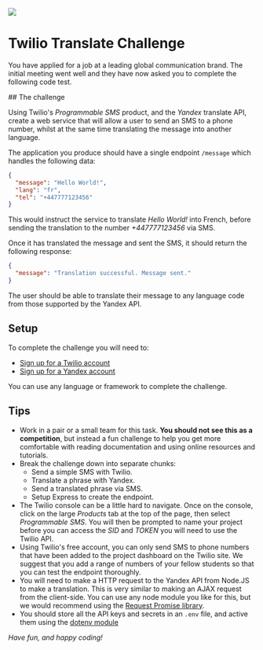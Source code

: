 ![](https://pataruco.github.io/ga-assets/assets/logos/ga.svg)

# Twilio Translate Challenge

You have applied for a job at a leading global communication brand. The initial meeting went well and they have now asked you to complete the following code test.

## The challenge

Using Twilio's _Programmable SMS_ product, and the _Yandex_ translate API, create a web service that will allow a user to send an SMS to a phone number, whilst at the same time translating the message into another language.

The application you produce should have a single endpoint `/message` which handles the following data:

```json
{
  "message": "Hello World!",
  "lang": "fr",
  "tel": "+447777123456"
}
```

This would instruct the service to translate _Hello World!_ into French, before sending the translation to the number _+447777123456_ via SMS.

Once it has translated the message and sent the SMS, it should return the following response:

```json
{
  "message": "Translation successful. Message sent."
}
```

The user should be able to translate their message to any language code from those supported by the Yandex API.

## Setup

To complete the challenge you will need to:

- [Sign up for a Twilio account](https://www.twilio.com/try-twilio)
- [Sign up for a Yandex account](https://passport.yandex.com/registration)

You can use any language or framework to complete the challenge.

## Tips

- Work in a pair or a small team for this task. **You should not see this as a competition**, but instead a fun challenge to help you get more comfortable with reading documentation and using online resources and tutorials.
- Break the challenge down into separate chunks:
  - Send a simple SMS with Twilio.
  - Translate a phrase with Yandex.
  - Send a translated phrase via SMS.
  - Setup Express to create the endpoint.
- The Twilio console can be a little hard to navigate. Once on the console, click on the large _Products_ tab at the top of the page, then select _Programmable SMS_. You will then be prompted to name your project before you can access the _SID_ and _TOKEN_ you will need to use the Twilio API.
- Using Twilio's free account, you can only send SMS to phone numbers that have been added to the project dashboard on the Twilio site. We suggest that you add a range of numbers of your fellow students so that you can test the endpoint thoroughly.
- You will need to make a HTTP request to the Yandex API from Node.JS to make a translation. This is very similar to making an AJAX request from the client-side. You can use any node module you like for this, but we would recommend using the [Request Promise library](https://github.com/request/request-promise).
- You should store all the API keys and secrets in an `.env` file, and active them using the [dotenv module](https://www.npmjs.com/package/dotenv)

_Have fun, and happy coding!_
